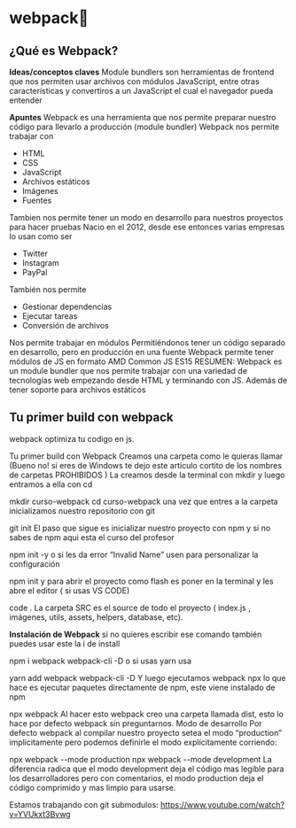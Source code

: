 # webpack🎲 

## ¿Qué es Webpack?

**Ideas/conceptos claves**
Module bundlers son herramientas de frontend que nos permiten usar archivos con módulos JavaScript, entre otras características y convertiros a un JavaScript el cual el navegador pueda entender

**Apuntes**
Webpack es una herramienta que nos permite preparar nuestro código para llevarlo a producción (module bundler)
Webpack nos permite trabajar con

- HTML
- CSS
- JavaScript
- Archivos estáticos
- Imágenes
- Fuentes

Tambien nos permite tener un modo en desarrollo para nuestros proyectos para hacer pruebas
Nacio en el 2012, desde ese entonces varias empresas lo usan como ser

- Twitter
- Instagram
- PayPal

También nos permite

- Gestionar dependencias
- Ejecutar tareas
- Conversión de archivos

Nos permite trabajar en módulos
Permitiéndonos tener un código separado en desarrollo, pero en producción en una fuente
Webpack permite tener módulos de JS en formato
AMD
Common JS
ES15
RESUMEN: Webpack es un module bundler que nos permite trabajar con una variedad de tecnologías web empezando desde HTML y terminando con JS. Además de tener soporte para archivos estáticos

## Tu primer build con webpack

webpack optimiza tu codigo en js.

Tu primer build con Webpack
Creamos una carpeta como le quieras llamar
(Bueno no! si eres de Windows te dejo este articulo cortito de los nombres de carpetas PROHIBIDOS )
La creamos desde la terminal con mkdir y luego entramos a ella con cd

mkdir curso-webpack
cd curso-webpack
una vez que entres a la carpeta inicializamos nuestro repositorio con git

git init
El paso que sigue es inicializar nuestro proyecto con npm y si no sabes de npm aqui esta el curso del profesor

npm init -y
o si les da error “Invalid Name” usen para personalizar la configuración

npm init
y para abrir el proyecto como flash es poner en la terminal y les abre el editor ( si usas VS CODE)

code .
La carpeta SRC es el source de todo el proyecto ( index.js , imágenes, utils, assets, helpers, database, etc).

**Instalación de Webpack**
si no quieres escribir ese comando también puedes usar este
la i de install

npm i webpack webpack-cli -D
o si usas yarn usa

yarn add webpack webpack-cli -D
Y luego ejecutamos webpack
npx lo que hace es ejecutar paquetes directamente de npm, este viene instalado de npm

npx webpack
Al hacer esto webpack creo una carpeta llamada dist, esto lo hace por defecto webpack sin preguntarnos.
Modo de desarrollo
Por defecto webpack al compilar nuestro proyecto setea el modo “production” implícitamente pero podemos definirle el modo explícitamente corriendo:

npx webpack --mode production
npx webpack --mode development
La diferencia radica que el modo development deja el código mas legible para los desarrolladores pero con comentarios, el modo production deja el código comprimido y mas limpio para usarse.

Estamos trabajando con git submodulos: https://www.youtube.com/watch?v=YVUkxt3Bvwg

